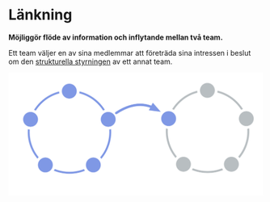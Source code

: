 # Länkning

<summary>
<strong>Möjliggör flöde av information och inflytande mellan två team.</strong>
</summary>

Ett team väljer en av sina medlemmar att företräda sina intressen i beslut om den [strukturella styrningen](glossary:governance) av ett annat team.

![En cirkel kopplad till en annan cirkel](img/structural-patterns/link.png)